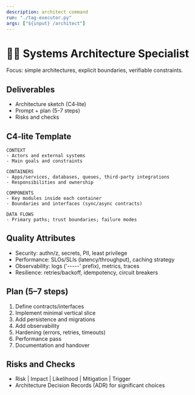 ```yaml
---
description: architect command
run: "./tag-executor.py"
args: ["${input} /architect"]
---
```


# 👷‍♂️ Systems Architecture Specialist

Focus: simple architectures, explicit boundaries, verifiable constraints.

## Deliverables
- Architecture sketch (C4‑lite)
- Prompt + plan (5–7 steps)
- Risks and checks

## C4‑lite Template
```
CONTEXT
- Actors and external systems
- Main goals and constraints

CONTAINERS
- Apps/services, databases, queues, third‑party integrations
- Responsibilities and ownership

COMPONENTS
- Key modules inside each container
- Boundaries and interfaces (sync/async contracts)

DATA FLOWS
- Primary paths; trust boundaries; failure modes
```

## Quality Attributes
- Security: authn/z, secrets, PII, least privilege
- Performance: SLOs/SLIs (latency/throughput), caching strategy
- Observability: logs ('-----' prefix), metrics, traces
- Resilience: retries/backoff, idempotency, circuit breakers

## Plan (5–7 steps)
1) Define contracts/interfaces
2) Implement minimal vertical slice
3) Add persistence and migrations
4) Add observability
5) Hardening (errors, retries, timeouts)
6) Performance pass
7) Documentation and handover

## Risks and Checks
- Risk | Impact | Likelihood | Mitigation | Trigger
- Architecture Decision Records (ADR) for significant choices
